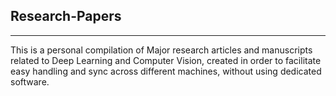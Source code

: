 ## Research-Papers
------------------

This is a personal compilation of Major research articles and manuscripts 
related to Deep Learning and Computer Vision, created in order to facilitate 
easy handling and sync across different machines, without using dedicated software.
